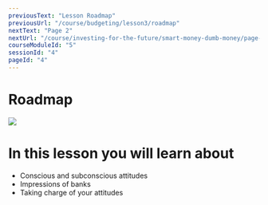 ```yaml
---
previousText: "Lesson Roadmap"
previousUrl: "/course/budgeting/lesson3/roadmap"
nextText: "Page 2"
nextUrl: "/course/investing-for-the-future/smart-money-dumb-money/page-two"
courseModuleId: "5"
sessionId: "4"
pageId: "4"
---
```



# Roadmap

<img src="/assets/img/roadmap.png" />

# In this lesson you will learn about

- Conscious and subconscious attitudes
- Impressions of banks
- Taking charge of your attitudes